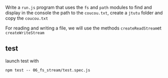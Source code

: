 Write a `run.js` program that uses the `fs` and `path` modules to find and display in the console the path to the `coucou.txt`, create a `jtutu` folder and copy the  `coucou.txt`

For reading and writing a file, we will use the methods `createReadStream`et `createWriteStream`

## test

launch test with

```
npm test -- 06_fs_stream/test.spec.js
```

